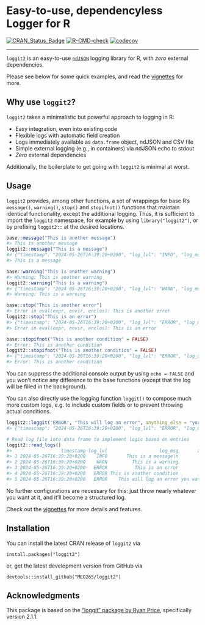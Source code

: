 # Easy-to-use, dependencyless Logger for R

<!-- badges: start -->

[![CRAN_Status_Badge](http://www.r-pkg.org/badges/version/loggit2)](https://cran.r-project.org/package=loggit2)
[![R-CMD-check](https://github.com/MEO265/loggit2/actions/workflows/R-CMD-check.yaml/badge.svg)](https://github.com/MEO265/loggit2/actions/workflows/R-CMD-check.yaml)
[![codecov](https://codecov.io/gh/MEO265/loggit2/graph/badge.svg)](https://codecov.io/gh/MEO265/loggit2)

------------------------------------------------------------------------

<!-- badges: end -->

`loggit2` is an easy-to-use
[`ndJSON`](https://github.com/ndjson/ndjson-spec) logging library for R,
with *zero* external dependencies.

Please see below for some quick examples, and read the
[vignettes](https://cran.r-project.org/web/packages/loggit2/vignettes/)
for more.

## Why use `loggit2`?

`loggit2` takes a minimalistic but powerful approach to logging in R:

- Easy integration, even into existing code
- Flexible logs with automatic field creation
- Logs immediately available as `data.frame` object, ndJSON and CSV file
- Simple external logging (e.g., in containers) via ndJSON echo to
  stdout
- *Zero* external dependencies

Additionally, the boilerplate to get going with `loggit2` is minimal at
worst.

## Usage

`loggit2` provides, among other functions, a set of wrappings for base
R’s `message()`, `warning()`, `stop()` and `stopifnot()` functions that
maintain identical functionality, except the additional logging. Thus,
it is sufficient to import the `loggit2` namespace, for example by using
`library("loggit2")`, or by prefixing `loggit2::` at the desired
locations.

``` r
base::message("This is another message")
#> This is another message
loggit2::message("This is a message")
#> {"timestamp": "2024-05-26T16:39:20+0200", "log_lvl": "INFO", "log_msg": "This is a message\n"}
#> This is a message

base::warning("This is another warning")
#> Warning: This is another warning
loggit2::warning("This is a warning")
#> {"timestamp": "2024-05-26T16:39:20+0200", "log_lvl": "WARN", "log_msg": "This is a warning"}
#> Warning: This is a warning

base::stop("This is another error")
#> Error in eval(expr, envir, enclos): This is another error
loggit2::stop("This is an error")
#> {"timestamp": "2024-05-26T16:39:20+0200", "log_lvl": "ERROR", "log_msg": "This is an error"}
#> Error in eval(expr, envir, enclos): This is an error

base::stopifnot("This is another condition" = FALSE)
#> Error: This is another condition
loggit2::stopifnot("This is another condition" = FALSE)
#> {"timestamp": "2024-05-26T16:39:20+0200", "log_lvl": "ERROR", "log_msg": "This is another condition"}
#> Error: This is another condition
```

You can suppress the additional console output by using `echo = FALSE`
and you won’t notice any difference to the base functions (except that
the log will be filled in the background).

You can also directly use the logging function `loggit()` to compose
much more custom logs, e.g. to include custom fields or to prevent
throwing actual conditions.

``` r
loggit2::loggit("ERROR", "This will log an error", anything_else = "you want to include")
#> {"timestamp": "2024-05-26T16:39:20+0200", "log_lvl": "ERROR", "log_msg": "This will log an error", "anything_else": "you want to include"}

# Read log file into data frame to implement logic based on entries
loggit2::read_logs()
#>                  timestamp log_lvl                   log_msg       anything_else
#> 1 2024-05-26T16:39:20+0200    INFO       This is a message\n                <NA>
#> 2 2024-05-26T16:39:20+0200    WARN         This is a warning                <NA>
#> 3 2024-05-26T16:39:20+0200   ERROR          This is an error                <NA>
#> 4 2024-05-26T16:39:20+0200   ERROR This is another condition                <NA>
#> 5 2024-05-26T16:39:20+0200   ERROR    This will log an error you want to include
```

No further configurations are necessary for this: just throw nearly
whatever you want at it, and it’ll become a structured log.

Check out the
[vignettes](https://cran.r-project.org/web/packages/loggit2/vignettes/)
for more details and features.

## Installation

You can install the latest CRAN release of `loggit2` via

    install.packages("loggit2")

or, get the latest development version from GitHub via

    devtools::install_github("MEO265/loggit2")

## Acknowledgments

This package is based on the [“loggit” package by Ryan
Price](https://github.com/ryapric/loggit), specifically version 2.1.1.
